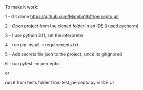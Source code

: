 To make it work:

1 - Git clone https://github.com/Mamba1981/percepto.git

2 - Open project from the cloned folder in an IDE (i used pycharm)

3 - I use python 3.11, set the interpreter

4 - run pip install -r requirements.txt

5 - Add secrets file json to the project, since its gitignored

6 - run pytest -m percepto 

or

   run it from tests folder from test_percepto.py vi IDE UI